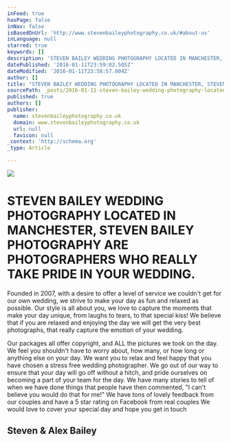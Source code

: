 ```yaml
---
inFeed: true
hasPage: false
inNav: false
isBasedOnUrl: 'http://www.stevenbaileyphotography.co.uk/#about-us'
inLanguage: null
starred: true
keywords: []
description: 'STEVEN BAILEY WEDDING PHOTOGRAPHY LOCATED IN MANCHESTER, STEVEN BAILEY PHOTOGRAPHY ARE PHOTOGRAPHERS WHO REALLY TAKE PRIDE IN YOUR WEDDING. Founded in 2007, wit'
datePublished: '2016-01-11T23:59:02.505Z'
dateModified: '2016-01-11T23:58:57.004Z'
author: []
title: "STEVEN BAILEY WEDDING PHOTOGRAPHY LOCATED IN MANCHESTER, STEVEN BAILEY PHOTOGRAPHY ARE PHOTOGRAPHERS WHO REALLY TAKE PRIDE IN YOUR WEDDING.\_"
sourcePath: _posts/2016-01-11-steven-bailey-wedding-photography-located-in-manchester-ste.md
published: true
authors: []
publisher:
  name: stevenbaileyphotography.co.uk
  domain: www.stevenbaileyphotography.co.uk
  url: null
  favicon: null
_context: 'http://schema.org'
_type: Article

---
```

![](https://the-grid-user-content.s3-us-west-2.amazonaws.com/a2662271-2e9c-4511-953b-24b3ca3f3fde.jpg)

# STEVEN BAILEY WEDDING PHOTOGRAPHY LOCATED IN MANCHESTER, STEVEN BAILEY PHOTOGRAPHY ARE PHOTOGRAPHERS WHO REALLY TAKE PRIDE IN YOUR WEDDING. 

Founded in 2007, with a desire to offer a level of service we couldn't get for our own wedding, we strive to make your day as fun and relaxed as possible.  Our style is all about you, we love to capture the moments that make your day unique, from laughs to tears, to that special kiss! We believe that if you are relaxed and enjoying the day we will get the very best photographs, that really capture the emotion of your wedding. 

Our packages all offer copyright, and ALL the pictures we took on the day. We feel you shouldn't have to worry about, how many, or how long or anything else on your day. We want you to relax and feel happy that you have chosen a stress free wedding photographer.  We go out of our way to ensure that your day will go off without a hitch, and pride ourselves on becoming a part of your team for the day. We have many stories to tell of when we have done things that people have then commented, "I can't believe you would do that for me!" We have tons of lovely feedback from our couples and have a 5 star rating on Facebook from real couples  We would love to cover your special day and hope you get in touch    

## Steven & Alex Bailey